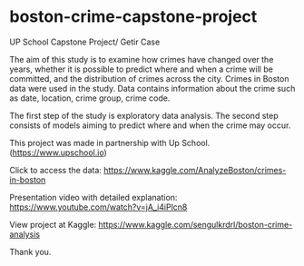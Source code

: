 # boston-crime-capstone-project
UP School Capstone Project/ Getir Case


The aim of this study is to examine how crimes have changed over the years, whether it is possible to predict where and when a crime will be committed, and the distribution of crimes across the city. Crimes in Boston data were used in the study. Data contains information about the crime such as date, location, crime group, crime code.

The first step of the study is exploratory data analysis. The second step consists of models aiming to predict where and when the crime may occur.

This project was made in partnership with Up School. (https://www.upschool.io) 

Click to access the data: https://www.kaggle.com/AnalyzeBoston/crimes-in-boston

Presentation video with detailed explanation: https://www.youtube.com/watch?v=jA_i4iPlcn8 

View project at Kaggle: https://www.kaggle.com/sengulkrdrl/boston-crime-analysis

Thank you. 
